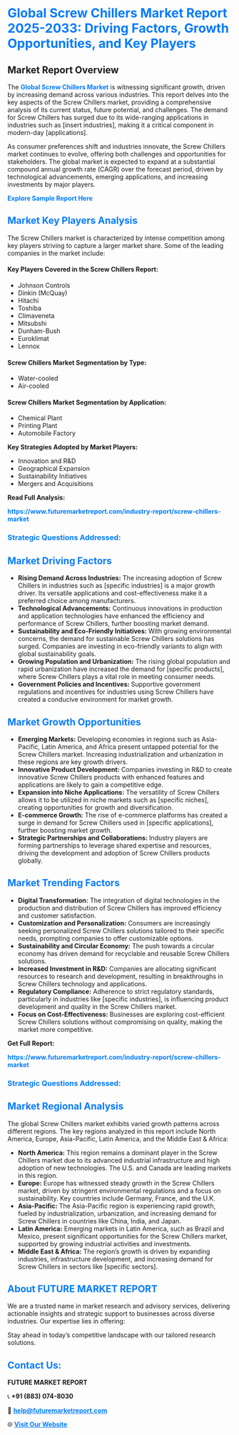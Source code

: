 <h1 style="color: #007BFF;">Global Screw Chillers Market Report 2025-2033: Driving Factors, Growth Opportunities, and Key Players</h1>

<section id="overview">
<h2>Market Report Overview</h2>
<p>The <a href="https://www.futuremarketreport.com/industry-report/screw-chillers-market" style="color: #007BFF; text-decoration: none;"><strong>Global Screw Chillers Market</strong></a> is witnessing significant growth, driven by increasing demand across various industries. This report delves into the key aspects of the Screw Chillers market, providing a comprehensive analysis of its current status, future potential, and challenges. The demand for Screw Chillers has surged due to its wide-ranging applications in industries such as [insert industries], making it a critical component in modern-day [applications].</p>
<p>As consumer preferences shift and industries innovate, the Screw Chillers market continues to evolve, offering both challenges and opportunities for stakeholders. The global market is expected to expand at a substantial compound annual growth rate (CAGR) over the forecast period, driven by technological advancements, emerging applications, and increasing investments by major players.</p>
</section>

<section id="overview">
<p><a href="https://www.futuremarketreport.com/request-sample/reportId=109510" style="color: #007BFF; text-decoration: none;"><strong>Explore Sample Report Here</strong></a></p>
</section>

<section id="key-players">
<h2 style="color: #007BFF;">Market Key Players Analysis</h2>
<p>The Screw Chillers market is characterized by intense competition among key players striving to capture a larger market share. Some of the leading companies in the market include:</p>
<h4>Key Players Covered in the Screw Chillers Report:</h4>
<ul><li>Johnson Controls</li><li>Dinkin (McQuay)</li><li>Hitachi</li><li>Toshiba</li><li>Climaveneta</li><li>Mitsubshi</li><li>Dunham-Bush</li><li>Euroklimat</li><li>Lennox</li></ul>
<h4>Screw Chillers Market Segmentation by Type:</h4>
<ul><li>Water-cooled</li><li>Air-cooled</li></ul>

<h4>Screw Chillers Market Segmentation by Application:</h4>
<ul><li>Chemical Plant</li><li>Printing Plant</li><li>Automobile Factory</li></ul>
<p><strong>Key Strategies Adopted by Market Players:</strong></p>
<ul>
<li>Innovation and R&D</li>
<li>Geographical Expansion</li>
<li>Sustainability Initiatives</li>
<li>Mergers and Acquisitions</li>
</ul>
</section>

<section>
<p><strong>Read Full Analysis: </strong></p><a href="https://www.futuremarketreport.com/industry-report/screw-chillers-market" style="color: #007BFF; text-decoration: none;"><strong>https://www.futuremarketreport.com/industry-report/screw-chillers-market</strong></a>
<h3 style="color: #007BFF;">Strategic Questions Addressed:</h3>
</section>

<section id="driving-factors">
<h2 style="color: #007BFF;">Market Driving Factors</h2>
<ul>
<li><strong>Rising Demand Across Industries:</strong> The increasing adoption of Screw Chillers in industries such as [specific industries] is a major growth driver. Its versatile applications and cost-effectiveness make it a preferred choice among manufacturers.</li>
<li><strong>Technological Advancements:</strong> Continuous innovations in production and application technologies have enhanced the efficiency and performance of Screw Chillers, further boosting market demand.</li>
<li><strong>Sustainability and Eco-Friendly Initiatives:</strong> With growing environmental concerns, the demand for sustainable Screw Chillers solutions has surged. Companies are investing in eco-friendly variants to align with global sustainability goals.</li>
<li><strong>Growing Population and Urbanization:</strong> The rising global population and rapid urbanization have increased the demand for [specific products], where Screw Chillers plays a vital role in meeting consumer needs.</li>
<li><strong>Government Policies and Incentives:</strong> Supportive government regulations and incentives for industries using Screw Chillers have created a conducive environment for market growth.</li>
</ul>
</section>

<section id="growth-opportunities">
<h2 style="color: #007BFF;">Market Growth Opportunities</h2>
<ul>
<li><strong>Emerging Markets:</strong> Developing economies in regions such as Asia-Pacific, Latin America, and Africa present untapped potential for the Screw Chillers market. Increasing industrialization and urbanization in these regions are key growth drivers.</li>
<li><strong>Innovative Product Development:</strong> Companies investing in R&D to create innovative Screw Chillers products with enhanced features and applications are likely to gain a competitive edge.</li>
<li><strong>Expansion into Niche Applications:</strong> The versatility of Screw Chillers allows it to be utilized in niche markets such as [specific niches], creating opportunities for growth and diversification.</li>
<li><strong>E-commerce Growth:</strong> The rise of e-commerce platforms has created a surge in demand for Screw Chillers used in [specific applications], further boosting market growth.</li>
<li><strong>Strategic Partnerships and Collaborations:</strong> Industry players are forming partnerships to leverage shared expertise and resources, driving the development and adoption of Screw Chillers products globally.</li>
</ul>
</section>

<section id="trending-factors">
<h2 style="color: #007BFF;">Market Trending Factors</h2>
<ul>
<li><strong>Digital Transformation:</strong> The integration of digital technologies in the production and distribution of Screw Chillers has improved efficiency and customer satisfaction.</li>
<li><strong>Customization and Personalization:</strong> Consumers are increasingly seeking personalized Screw Chillers solutions tailored to their specific needs, prompting companies to offer customizable options.</li>
<li><strong>Sustainability and Circular Economy:</strong> The push towards a circular economy has driven demand for recyclable and reusable Screw Chillers solutions.</li>
<li><strong>Increased Investment in R&D:</strong> Companies are allocating significant resources to research and development, resulting in breakthroughs in Screw Chillers technology and applications.</li>
<li><strong>Regulatory Compliance:</strong> Adherence to strict regulatory standards, particularly in industries like [specific industries], is influencing product development and quality in the Screw Chillers market.</li>
<li><strong>Focus on Cost-Effectiveness:</strong> Businesses are exploring cost-efficient Screw Chillers solutions without compromising on quality, making the market more competitive.</li>
</ul>
</section>

<section>
<p><strong>Get Full Report: </strong></p><a href="https://www.futuremarketreport.com/industry-report/screw-chillers-market" style="color: #007BFF; text-decoration: none;"><strong>https://www.futuremarketreport.com/industry-report/screw-chillers-market</strong></a>
<h3 style="color: #007BFF;">Strategic Questions Addressed:</h3>
</section>


<section id="regional-analysis">
<h2 style="color: #007BFF;">Market Regional Analysis</h2>
<p>The global Screw Chillers market exhibits varied growth patterns across different regions. The key regions analyzed in this report include North America, Europe, Asia-Pacific, Latin America, and the Middle East & Africa:</p>
<ul>
<li><strong>North America:</strong> This region remains a dominant player in the Screw Chillers market due to its advanced industrial infrastructure and high adoption of new technologies. The U.S. and Canada are leading markets in this region.</li>
<li><strong>Europe:</strong> Europe has witnessed steady growth in the Screw Chillers market, driven by stringent environmental regulations and a focus on sustainability. Key countries include Germany, France, and the U.K.</li>
<li><strong>Asia-Pacific:</strong> The Asia-Pacific region is experiencing rapid growth, fueled by industrialization, urbanization, and increasing demand for Screw Chillers in countries like China, India, and Japan.</li>
<li><strong>Latin America:</strong> Emerging markets in Latin America, such as Brazil and Mexico, present significant opportunities for the Screw Chillers market, supported by growing industrial activities and investments.</li>
<li><strong>Middle East & Africa:</strong> The region’s growth is driven by expanding industries, infrastructure development, and increasing demand for Screw Chillers in sectors like [specific sectors].</li>
</ul>
</section>

<footer>
<h2 style="color: #007BFF;">About FUTURE MARKET REPORT</h2>
<p>We are a trusted name in market research and advisory services, delivering actionable insights and strategic support to businesses across diverse industries. Our expertise lies in offering:</p>

<p>Stay ahead in today’s competitive landscape with our tailored research solutions.</p>

<h2 style="color: #007BFF;">Contact Us:</h2>
<p><strong>FUTURE MARKET REPORT</strong></p>
<p>📞 <strong>+91 (883) 074-8030</strong></p>
<p>📧 <strong><a href="mailto:help@futuremarketreport.com" style="color: #007BFF;">help@futuremarketreport.com</a></strong></p>
<p>🌐 <strong><a href="https://www.futuremarketreport.com/" style="color: #007BFF;">Visit Our Website</a></strong></p>
</footer>